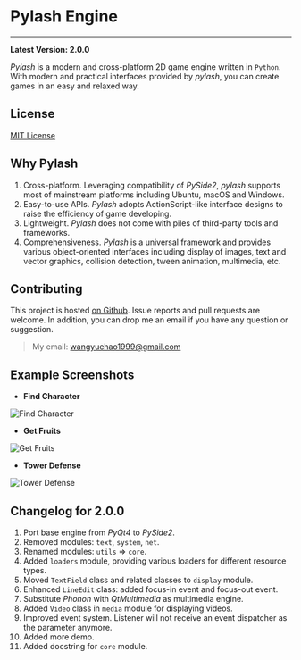 # Pylash Engine
---------------

**Latest Version: 2.0.0**

*Pylash* is a modern and cross-platform 2D game engine written in `Python`. With modern and practical interfaces provided by *pylash*, you can create games in an easy and relaxed way.


## License

[MIT License](http://en.wikipedia.org/wiki/MIT_License)


## Why Pylash

1. Cross-platform. Leveraging compatibility of *PySide2*, *pylash* supports most of mainstream platforms including Ubuntu, macOS and Windows.
2. Easy-to-use APIs. *Pylash* adopts ActionScript-like interface designs to raise the efficiency of game developing.
3. Lightweight. *Pylash* does not come with piles of third-party tools and frameworks.
4. Comprehensiveness. *Pylash* is a universal framework and provides various object-oriented interfaces including display of images, text and vector graphics, collision detection, tween animation, multimedia, etc.


<!-- ## Get Pylash

**With Git:**

Input this command in `Git Bash` to clone `pylash`:

```
git clone git@github.com:yuehaowang/pylash_engine.git
```

**Without Git:**

The url to download the engine is here: 

[https://github.com/yuehaowang/pylash_engine/archive/master.zip](https://github.com/yuehaowang/pylash_engine/archive/master.zip)


## Before Using Pylash

For `pylash` is based on `Python3` and `PyQt4`, you need to install them in advance.

**Python3 will be found here:**

[https://www.python.org/](https://www.python.org/)

**PyQt4 will be found here:**

[https://riverbankcomputing.com/software/pyqt/intro](https://riverbankcomputing.com/software/pyqt/intro) -->


## Contributing

This project is hosted [on Github](https://github.com/yuehaowang/pylash_engine). Issue reports and pull requests are welcome. In addition, you can drop me an email if you have any question or suggestion.

> My email: wangyuehao1999@gmail.com


## Example Screenshots

- **Find Character**

![Find Character](https://github.com/yuehaowang/pylash_engine/raw/master/doc/images/find_character.png)

- **Get Fruits**

![Get Fruits](https://github.com/yuehaowang/pylash_engine/raw/master/doc/images/get_fruits.png)

- **Tower Defense**

![Tower Defense](https://github.com/yuehaowang/pylash_engine/raw/master/doc/images/tower_defense.png)


<!-- ## Get Started

- [Overview of Pylash](https://github.com/yuehaowang/pylash_engine/wiki/Overview-of-Pylash)
- [A Simple Program: Hello World](https://github.com/yuehaowang/pylash_engine/wiki/A-Simple-Program:-Hello-World)
- [Load and Display An Image](https://github.com/yuehaowang/pylash_engine/wiki/Load-and-Display-An-Image)
- [Sprite and Mouse Event](https://github.com/yuehaowang/pylash_engine/wiki/Sprite-and-Mouse-Event)
- [Create Vector Graphics](https://github.com/yuehaowang/pylash_engine/wiki/Create-Vector-Graphics)


## Documentation

Documentation comes soon... -->

## Changelog for 2.0.0

1. Port base engine from *PyQt4* to *PySide2*.
2. Removed modules: `text`, `system`, `net`.
3. Renamed modules: `utils` => `core`.
4. Added `loaders` module, providing various loaders for different resource types.
5. Moved `TextField` class and related classes to `display` module.
6. Enhanced `LineEdit` class: added focus-in event and focus-out event.
7. Substitute *Phonon* with *QtMultimedia* as multimedia engine.
8. Added `Video` class in `media` module for displaying videos.
9. Improved event system. Listener will not receive an event dispatcher as the parameter anymore.
10. Added more demo.
11. Added docstring for `core` module.

<!-- ## Changelog for 1.5.0 -->

<!-- 1. Added `Sprite.hitTestObject` method to test collision with other objects.
2. Added `Sprite.addShape` method to add a shape to `Sprite` objects for testing collision.
3. Added 'run.py', which is tool to run demo and examples. Try command `python run.py examples.example_name` to run an example while try command `python run.py demo.demo_name` to run a demo.
4. Added more demo. Check them in 'demo/' directory. -->